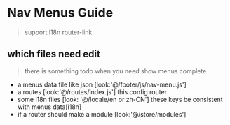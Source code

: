 # Nav Menus Guide
> support i18n router-link


## which files need edit

> there is something todo when you need show menus complete

  - a menus data file like json [look:'@/footer/js/nav-menu.js']
  - a routes [look:'@/routes/index.js'] this config router
  - some i18n files [look: '@/locale/en or zh-CN'] these keys be consistent with menus data[i18n]
  - if a router should make a module [look:'@/store/modules'] 

